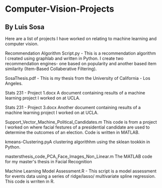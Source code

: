 # Computer-Vision-Projects

By Luis Sosa      
--

Here are a list of projects I have worked on relating to machine learning and computer vision. 

Recommendation Algorithm Script.py - This is a recommendation algorithm I created using graphlab and written in Python. I create two recommendation engines- one based on popularity and another based item similarity (Item-Based Collaberative Filtering).

SosaThesis.pdf	- This is my thesis from the University of California - Los Angeles. 

Stats 231 - Project 1.docx	A document containing results of a machine learning project I worked on at UCLA.

Stats 231 - Project 3.docx	Another document containing results of a machine learning project I worked on at UCLA.

Support_Vector_Machine_Political_Candidates.m	This code is from a project I worked on where facial festures of a presidential candidate are used to determine the outcomes of an election. Code is written in MATLAB.

kmeans-Clustering.pyA clustering algorithhm using the sklean tookkin in Python.

mastersthesis_code_PCA_Face_Images_Non_Linear.m The MATLAB code for my master's thesis in Facial Recognition

Machine Learning Model Assessment.R	- This script is a model assessment for events data using a series of ridge/lasso/ multivariate spline regression. This code is wrriten in R.
